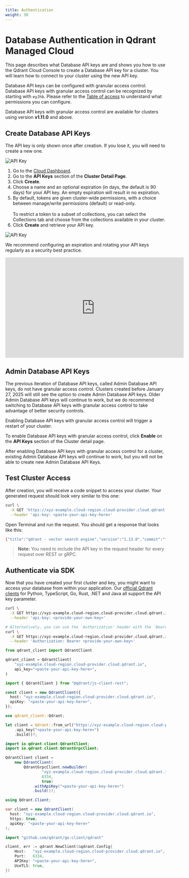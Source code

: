```yaml
---
title: Authentication
weight: 30
---
```


# Database Authentication in Qdrant Managed Cloud

This page describes what Database API keys are and shows you how to use the Qdrant Cloud Console to create a Database API key for a cluster. You will learn how to connect to your cluster using the new API key.

Database API keys can be configured with granular access control. Database API keys with granular access control can be recognized by starting with `eyJhb`. Please refer to the [Table of access](/documentation/guides/security/#table-of-access) to understand what permissions you can configure.

Database API keys with granular access control are available for clusters using version **v1.11.0** and above.

## Create Database API Keys

<aside role="alert">
    The API key is only shown once after creation. If you lose it, you will need to create a new one. 
</aside>

![API Key](/documentation/cloud/create-api-key.png)

1. Go to the [Cloud Dashboard](https://qdrant.to/cloud).
2. Go to the **API Keys** section of the **Cluster Detail Page**.
3. Click **Create**.
4. Choose a name and an optional expiration (in days, the default is 90 days) for your API key. An empty expiration will result in no expiration.
5. By default, tokens are given cluster-wide permissions, with a choice between manage/write permissions (default) or read-only.<br/><br/>To restrict a token to a subset of collections, you can select the Collections tab and choose from the collections available in your cluster.
6. Click **Create** and retrieve your API key.

![API Key](/documentation/cloud/api-key.png)

We recommend configuring an expiration and rotating your API keys regularly as a security best practice.

<iframe width="560" height="315" src="https://www.youtube.com/embed/3c-8tcBIVdQ?si=OoyobgPTU-DHIhee" title="YouTube video player" frameborder="0" allow="accelerometer; autoplay; clipboard-write; encrypted-media; gyroscope; picture-in-picture; web-share" referrerpolicy="strict-origin-when-cross-origin" allowfullscreen></iframe>

## Admin Database API Keys

The previous iteration of Database API keys, called Admin Database API keys, do not have granular access control. Clusters created before January 27, 2025 will still see the option to create Admin Database API keys. Older Admin Database API keys will continue to work, but we do recommend switching to Database API keys with granular access control to take advantage of better security controls.

<aside role="alert">
    Enabling Database API keys with granular access control will trigger a restart of your cluster.
</aside>

To enable Database API keys with granular access control, click **Enable** on the **API Keys** section of the Cluster detail page.

After enabling Database API keys with granular access control for a cluster, existing Admin Database API keys will continue to work, but you will not be able to create new Admin Database API Keys.

## Test Cluster Access

After creation, you will receive a code snippet to access your cluster. Your generated request should look very similar to this one:

```bash
curl \
  -X GET 'https://xyz-example.cloud-region.cloud-provider.cloud.qdrant.io:6333' \
  --header 'api-key: <paste-your-api-key-here>'
```
Open Terminal and run the request. You should get a response that looks like this:

```bash
{"title":"qdrant - vector search engine","version":"1.13.0","commit":"ffda0b90c8c44fc43c99adab518b9787fe57bde6"}
```

> **Note:** You need to include the API key in the request header for every
> request over REST or gRPC.

## Authenticate via SDK

Now that you have created your first cluster and key, you might want to access your database from within your application.
Our [official Qdrant clients](/documentation/interfaces/) for Python, TypeScript, Go, Rust, .NET and Java all support the API key parameter. 

```bash
curl \
  -X GET https://xyz-example.cloud-region.cloud-provider.cloud.qdrant.io:6333 \
  --header 'api-key: <provide-your-own-key>'

# Alternatively, you can use the `Authorization` header with the `Bearer` prefix
curl \
  -X GET https://xyz-example.cloud-region.cloud-provider.cloud.qdrant.io:6333 \
  --header 'Authorization: Bearer <provide-your-own-key>'
```

```python
from qdrant_client import QdrantClient

qdrant_client = QdrantClient(
    "xyz-example.cloud-region.cloud-provider.cloud.qdrant.io",
    api_key="<paste-your-api-key-here>",
)
```

```typescript
import { QdrantClient } from "@qdrant/js-client-rest";

const client = new QdrantClient({
  host: "xyz-example.cloud-region.cloud-provider.cloud.qdrant.io",
  apiKey: "<paste-your-api-key-here>",
});
```

```rust
use qdrant_client::Qdrant;

let client = Qdrant::from_url("https://xyz-example.cloud-region.cloud-provider.cloud.qdrant.io:6334")
    .api_key("<paste-your-api-key-here>")
    .build()?;
```

```java
import io.qdrant.client.QdrantClient;
import io.qdrant.client.QdrantGrpcClient;

QdrantClient client =
    new QdrantClient(
        QdrantGrpcClient.newBuilder(
                "xyz-example.cloud-region.cloud-provider.cloud.qdrant.io",
                6334,
                true)
            .withApiKey("<paste-your-api-key-here>")
            .build());
```

```csharp
using Qdrant.Client;

var client = new QdrantClient(
  host: "xyz-example.cloud-region.cloud-provider.cloud.qdrant.io",
  https: true,
  apiKey: "<paste-your-api-key-here>"
);
```

```go
import "github.com/qdrant/go-client/qdrant"

client, err := qdrant.NewClient(&qdrant.Config{
	Host:   "xyz-example.cloud-region.cloud-provider.cloud.qdrant.io",
	Port:   6334,
	APIKey: "<paste-your-api-key-here>",
	UseTLS: true,
})
```
